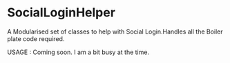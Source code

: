 # SocialLoginHelper
A Modularised set of classes to help with Social Login.Handles all the Boiler plate code required.

USAGE : Coming soon. I am a bit busy at the time. 
